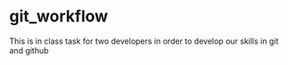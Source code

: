 # git_workflow
This is in class task for two developers in order to develop our skills in git and github
